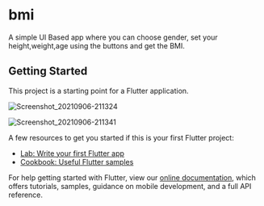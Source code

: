 # bmi

A simple UI Based app where you can choose gender, set your height,weight,age using the buttons and get the BMI.

## Getting Started

This project is a starting point for a Flutter application.

![Screenshot_20210906-211324](https://user-images.githubusercontent.com/54410367/132240823-26d66e6f-a9cf-4035-aa22-afd418374529.jpg)

![Screenshot_20210906-211341](https://user-images.githubusercontent.com/54410367/132240810-c70fde4f-8c6c-4bfa-9028-6ae2aa93a1f2.jpg)



A few resources to get you started if this is your first Flutter project:

- [Lab: Write your first Flutter app](https://flutter.dev/docs/get-started/codelab)
- [Cookbook: Useful Flutter samples](https://flutter.dev/docs/cookbook)

For help getting started with Flutter, view our
[online documentation](https://flutter.dev/docs), which offers tutorials,
samples, guidance on mobile development, and a full API reference.

